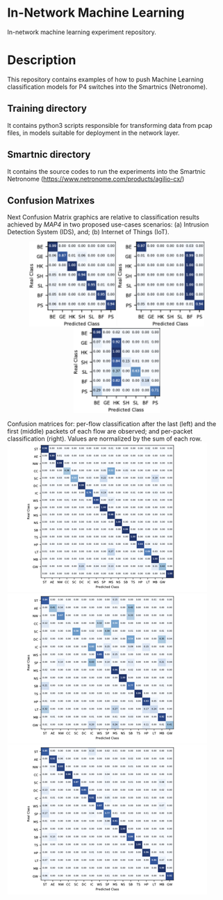 
In-Network Machine Learning
=============================
In-network machine learning experiment repository.

Description
===========
This repository contains examples of how to push Machine Learning classification models for P4 switches into the Smartnics (Netronome).


Training directory
-------------------
It contains python3 scripts responsible for transforming data from pcap files, in models suitable for deployment in the network layer.


Smartnic directory
-------------------
It contains the source codes to run the experiments into the Smartnic Netronome (https://www.netronome.com/products/agilio-cx/)


Confusion Matrixes
------------------
Next Confusion Matrix graphics are relative to classification results achieved by *MAP4* in two proposed use-cases scenarios: (a) Intrusion Detection System (IDS), and; (b) Internet of Things (IoT).  

<p align="center">
  <img src="https://github.com/nerds-ufes/in-network_ml/blob/main/figures/cmlast.png" width="200" />
  <img src="https://github.com/nerds-ufes/in-network_ml/blob/main/figures/cmfirst.png" width="200" />
  <img src="https://github.com/nerds-ufes/in-network_ml/blob/main/figures/cmpacket.png" width="200" />
</p>  
Confusion matrices for: per-flow classification after the last (left) and the first (middle) packets of each flow are observed; and per-packet classification (right). Values are normalized by the sum of each row.


<img src="https://github.com/nerds-ufes/in-network_ml/blob/main/figures/cmflow.png" />
<img src="https://github.com/nerds-ufes/in-network_ml/blob/main/figures/cmflow_first.png" />
<img src="https://github.com/nerds-ufes/in-network_ml/blob/main/figures/cmpkt.png" />
